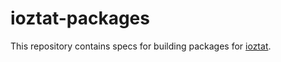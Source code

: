 # ioztat-packages

This repository contains specs for building packages for [ioztat].

[ioztat]: https://github.com/jimsalterjrs/ioztat/
